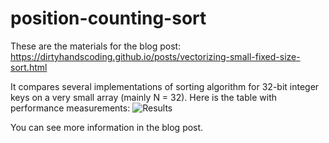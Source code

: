 # position-counting-sort

These are the materials for the blog post:
  https://dirtyhandscoding.github.io/posts/vectorizing-small-fixed-size-sort.html

It compares several implementations of sorting algorithm for 32-bit integer keys on a very small array (mainly N = 32).
Here is the table with performance measurements:
![Results](https://dirtyhandscoding.files.wordpress.com/2018/01/table_screenshot.png)

You can see more information in the blog post.
